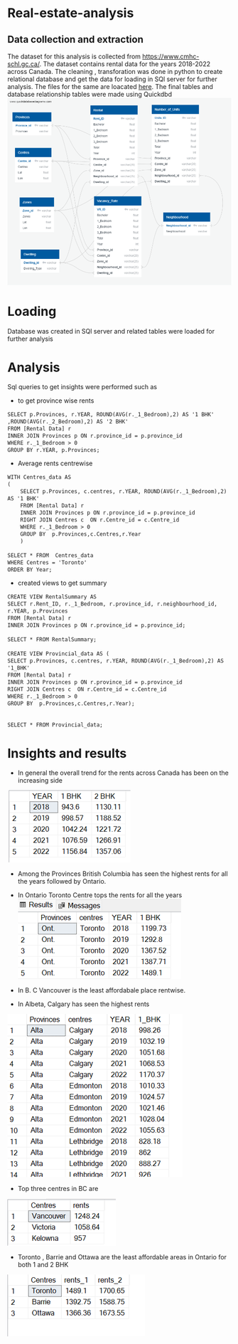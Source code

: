 # Real-estate-analysis

## Data collection and extraction

The dataset for this analysis is collected from https://www.cmhc-schl.gc.ca/. The dataset contains rental data for the years 2018-2022 across Canada. The cleaning , transforation was done in python to create relational database and get the data for loading in SQl server for further analysis. The files for the same are loacated [here](Extraction_tranformation.ipynb). The final tables and database relationship tables were made using Quickdbd 
![image](Results/QuickDBD-export%20(2).png)

# Loading 
Database was created in SQl server and related tables were loaded for further analysis

# Analysis
Sql queries to get insights were performed such as
- to get province wise rents
~~~
SELECT p.Provinces, r.YEAR, ROUND(AVG(r._1_Bedroom),2) AS '1 BHK' ,ROUND(AVG(r._2_Bedroom),2) AS '2 BHK'
FROM [Rental Data] r
INNER JOIN Provinces p ON r.province_id = p.province_id
WHERE r._1_Bedroom > 0
GROUP BY r.YEAR, p.Provinces;
 ~~~

- Average rents centrewise
~~~ 
WITH Centres_data AS
(
	SELECT p.Provinces, c.centres, r.YEAR, ROUND(AVG(r._1_Bedroom),2) AS '1 BHK' 
	FROM [Rental Data] r
	INNER JOIN Provinces p ON r.province_id = p.province_id
	RIGHT JOIN Centres c  ON r.Centre_id = c.Centre_id
	WHERE r._1_Bedroom > 0
	GROUP BY  p.Provinces,c.Centres,r.Year
	)

SELECT * FROM  Centres_data
WHERE Centres = 'Toronto'
ORDER BY Year;
~~~

* created views to get summary
~~~
CREATE VIEW RentalSummary AS
SELECT r.Rent_ID, r._1_Bedroom, r.province_id, r.neighbourhood_id, r.YEAR, p.Provinces
FROM [Rental Data] r
INNER JOIN Provinces p ON r.province_id = p.province_id;

SELECT * FROM RentalSummary;

CREATE VIEW Provincial_data AS (
SELECT p.Provinces, c.centres, r.YEAR, ROUND(AVG(r._1_Bedroom),2) AS '1_BHK' 
FROM [Rental Data] r
INNER JOIN Provinces p ON r.province_id = p.province_id
RIGHT JOIN Centres c  ON r.Centre_id = c.Centre_id
WHERE r._1_Bedroom > 0
GROUP BY  p.Provinces,c.Centres,r.Year);


SELECT * FROM Provincial_data; 
~~~

# Insights and results

- In general the overall trend for the rents across Canada has been on the increasing side 

![](Results/Rnts%20yearwise.png)

- Among the Provinces British Columbia has seen the highest rents for all the years followed by Ontario.
- In Ontario Toronto Centre tops the rents for all the years
![](Results/Average%20rents%20based%20on%20province%20and%20centre.png)

- In B. C Vancouver is the least affordabale place rentwise.

- In Albeta, Calgary has seen the highest rents 

![](Results/Summary%20for%20the%20provinces.png)


- Top three centres in BC are

![](Results/Top%203%20Centres.png)

- Toronto , Barrie and Ottawa are the least affordable areas in Ontario for both 1 and 2 BHK

![](Results//Top%203%20centres%20based%20on%20the%20Year%20and%20Centre.png)


